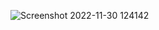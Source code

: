 ![Screenshot 2022-11-30 124142](https://user-images.githubusercontent.com/114198896/204717395-c65491d1-2e7c-4f76-806c-21fcc4a2f374.jpg)
